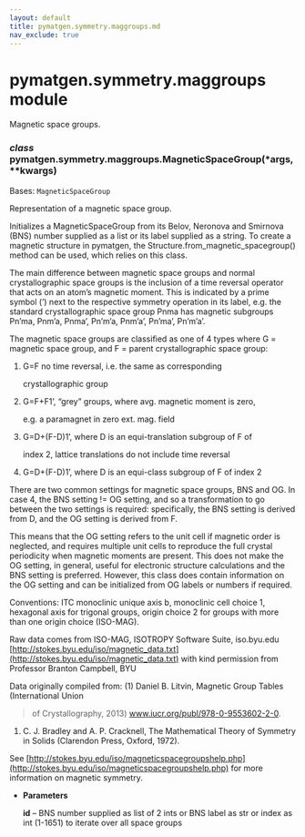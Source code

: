 ```yaml
---
layout: default
title: pymatgen.symmetry.maggroups.md
nav_exclude: true
---
```


# pymatgen.symmetry.maggroups module

Magnetic space groups.


### _class_ pymatgen.symmetry.maggroups.MagneticSpaceGroup(\*args, \*\*kwargs)
Bases: `MagneticSpaceGroup`

Representation of a magnetic space group.

Initializes a MagneticSpaceGroup from its Belov, Neronova and
Smirnova (BNS) number supplied as a list or its label supplied
as a string. To create a magnetic structure in pymatgen, the
Structure.from_magnetic_spacegroup() method can be used, which
relies on this class.

The main difference between magnetic space groups and normal
crystallographic space groups is the inclusion of a time reversal
operator that acts on an atom’s magnetic moment. This is
indicated by a prime symbol (’) next to the respective symmetry
operation in its label, e.g. the standard crystallographic
space group Pnma has magnetic subgroups Pn’ma, Pnm’a, Pnma’,
Pn’m’a, Pnm’a’, Pn’ma’, Pn’m’a’.

The magnetic space groups are classified as one of 4 types
where G = magnetic space group, and F = parent crystallographic
space group:


1. G=F no time reversal, i.e. the same as corresponding

    crystallographic group


2. G=F+F1’, “grey” groups, where avg. magnetic moment is zero,

    e.g. a paramagnet in zero ext. mag. field


3. G=D+(F-D)1’, where D is an equi-translation subgroup of F of

    index 2, lattice translations do not include time reversal


4. G=D+(F-D)1’, where D is an equi-class subgroup of F of index 2

There are two common settings for magnetic space groups, BNS
and OG. In case 4, the BNS setting != OG setting, and so a
transformation to go between the two settings is required:
specifically, the BNS setting is derived from D, and the OG
setting is derived from F.

This means that the OG setting refers to the unit cell if magnetic
order is neglected, and requires multiple unit cells to reproduce
the full crystal periodicity when magnetic moments are present.
This does not make the OG setting, in general, useful for
electronic structure calculations and the BNS setting is preferred.
However, this class does contain information on the OG setting and
can be initialized from OG labels or numbers if required.

Conventions: ITC monoclinic unique axis b, monoclinic cell choice 1,
hexagonal axis for trigonal groups, origin choice 2 for groups with
more than one origin choice (ISO-MAG).

Raw data comes from ISO-MAG, ISOTROPY Software Suite, iso.byu.edu
[http://stokes.byu.edu/iso/magnetic_data.txt](http://stokes.byu.edu/iso/magnetic_data.txt)
with kind permission from Professor Branton Campbell, BYU

Data originally compiled from:
(1) Daniel B. Litvin, Magnetic Group Tables (International Union

> of Crystallography, 2013) www.iucr.org/publ/978-0-9553602-2-0.


1. C. J. Bradley and A. P. Cracknell, The Mathematical Theory of
Symmetry in Solids (Clarendon Press, Oxford, 1972).

See [http://stokes.byu.edu/iso/magneticspacegroupshelp.php](http://stokes.byu.edu/iso/magneticspacegroupshelp.php) for more
information on magnetic symmetry.


* **Parameters**

    **id** – BNS number supplied as list of 2 ints or BNS label as
    str or index as int (1-1651) to iterate over all space groups